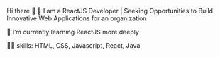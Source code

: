 Hi there 👋
🔭 I am a ReactJS Developer | Seeking Opportunities to Build Innovative Web Applications for an organization

🌱 I’m currently learning ReactJS more deeply 

👩‍💻 skills: HTML, CSS, Javascript, React, Java 

